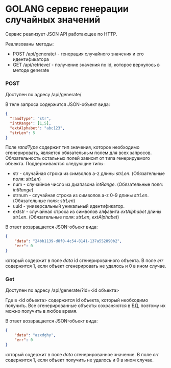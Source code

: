 # GOLANG сервис генерации случайных значений


Сервис реализует JSON API работающее по HTTP. 

Реализованы методы:
* POST /api/generate/ - генерация случайного значения и его идентификатора
* GET /api/retrieve/ - получение значения по id, которое вернулось в методе generate

### POST
Доступен по адресу /api/generate/

В теле запроса содержится JSON-объект вида:

```json
{
  "randType": "str",
  "intRange": [1,5],
  "extAlphabet": "abc123",
  "strLen": 5
}
```
Поле *randType* содержит тип значения, которое необходимо сгенерировать, является обязательным полем для всех запросов. Обязательность остальных полей зависит от типа генерируемого объекта. Поддерживаются следующие типы:

* str - случайная строка из символов a-z длины *strLen*. (Обязательные поля: *strLen*)
* num - случайное число из диапазона *intRange*. (Обязательные поля: *intRange*)
* strnum - случайная строка из символов a-z 0-9 длины *strLen*. (Обязательные поля: *strLen*)
* uuid - универсальный уникальный идентификатор.
* extstr - случайная строка из символов алфавита *extAlphabet* длины *strLen*. (Обязательные поля: *strLen*, *extAlphabet*)

В ответ возвращается JSON-объект вида:

```json
{
    "data": "24bb1139-d8f0-4c54-8141-137a552890b2",
    "err": 0
}
```

который содержит в поле *data* id сгенерированного объекта. В поле *err* содержится 1, если объект сгенерировать не удалось и 0 в ином случае.

### Get
Доступен по адресу /api/generate/?id=<id объекта>

Где в <id объекта> содержится id объекта, который необходимо получить. Все сгенерированные объекты сохраняются в БД, поэтому их можно получить в любое время.

В ответ возвращается JSON-объект вида:

```json
{
    "data": "azxdghy",
    "err": 0
}
```

который содержит в поле *data* сгенерированное значение. В поле *err* содержится 1, если объект получить не удалось и 0 в ином случае.